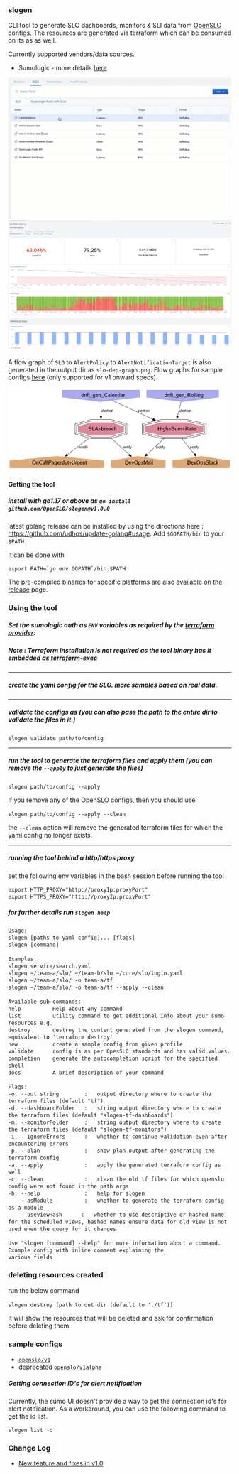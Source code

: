 ### slogen

CLI tool to generate SLO dashboards, monitors & SLI data
from [OpenSLO](https://github.com/OpenSLO/OpenSLO#specification) configs. 
The resources are generated via terraform which can be consumed on its as as well.


Currently supported vendors/data sources.

- Sumologic - more details [here](samples/sumologic/README.md) 

![list](misc/sumo-sli-list.gif)
![panels](misc/sumo-slo-dashboard.png)

A flow graph of `SLO` to `AlertPolicy` to `AlertNotificationTarget` is also generated in the output dir as `slo-dep-graph.png`.
Flow graphs for sample configs [here](samples/sumologic/v1) (only supported for v1 onward specs).

![dep-graph](misc/samples-flowchart.png)


#### Getting the tool

##### install with go1.17 or above as `go install github.com/OpenSLO/slogen@v1.0.0`

latest golang release can be installed by using the directions here : https://github.com/udhos/update-golang#usage.
Add `$GOPATH/bin` to your `$PATH`.

It can be done with

```
export PATH=`go env GOPATH`/bin:$PATH
```

The pre-compiled binaries for specific platforms are also available on the [release](https://github.com/OpenSLO/slogen/releases) page.

### Using the tool

##### Set the sumologic auth as `ENV` variables as required by the [terraform provider](https://registry.terraform.io/providers/SumoLogic/sumologic/latest/docs#environment-variables):

##### _Note_ : Terraform installation is not required as the tool binary has it embedded as [terraform-exec](https://github.com/hashicorp/terraform-exec)

--- 

##### create the yaml config for the SLO. more [samples](samples/sumologic/logs) based on real data.

--- 

##### validate the configs as (you can also pass the path to the entire dir to validate the files in it.)

`slogen validate path/to/config`

--- 

##### run the tool to generate the terraform files and apply them (you can remove the `--apply` to just generate the files)

`slogen path/to/config --apply`

If you remove any of the OpenSLO configs, then you should use

`slogen path/to/config --apply --clean`

the `--clean` option will remove the generated terraform files for which the yaml config no longer exists.

--- 

##### running the tool behind a http/https proxy
set the following env variables in the bash session before running the tool

```shell
export HTTP_PROXY="http://proxyIp:proxyPort"
export HTTPS_PROXY="http://proxyIp:proxyPort"
```

##### for further details run `slogen help`

```
Usage:
slogen [paths to yaml config]... [flags]
slogen [command]

Examples:
slogen service/search.yaml 
slogen ~/team-a/slo/ ~/team-b/slo ~/core/slo/login.yaml 
slogen ~/team-a/slo/ -o team-a/tf
slogen ~/team-a/slo/ -o team-a/tf --apply --clean 

Available sub-commands:
help          Help about any command 
list          utility command to get additional info about your sumo resources e.g.
destroy       destroy the content generated from the slogen command, equivalent to 'terraform destroy'
new           create a sample config from given profile 
validate      config is as per OpesSLO standards and has valid values.
completion    generate the autocompletion script for the specified shell 
docs          A brief description of your command 

Flags:
-o, --out string        :   output directory where to create the terraform files (default "tf")
-d, --dashboardFolder   :   string output directory where to create the terraform files (default "slogen-tf-dashboards")
-m, --monitorFolder     :   string output directory where to create the terraform files (default "slogen-tf-monitors")
-i, --ignoreErrors      :   whether to continue validation even after encountering errors 
-p, --plan              :   show plan output after generating the terraform config 
-a, --apply             :   apply the generated terraform config as well 
-c, --clean             :   clean the old tf files for which openslo config were not found in the path args 
-h, --help              :   help for slogen
    --asModule          :   whether to generate the terraform config as a module
    --useViewHash      :   whether to use descriptive or hashed name for the scheduled views, hashed names ensure data for old view is not used when the query for it changes

Use "slogen [command] --help" for more information about a command. Example config with inline comment explaining the
various fields

```

### deleting resources created

run the below command

`slogen destroy [path to out dir (default to './tf')]`

It will show the resources that will be deleted and ask for confirmation before deleting them. 


### sample configs
- [`openslo/v1`](samples/sumologic/v1)
- deprecated [`openslo/v1alpha`](samples/sumologic/logs)



##### Getting connection ID's for alert notification
Currently, the sumo UI doesn't provide a way to get the connection id's for alert notification.
As a workaround, you can use the following command to get the id list.

```shell
slogen list -c
```

### Change Log
- [New feature and fixes in v1.0](CHANGELOG.md)

